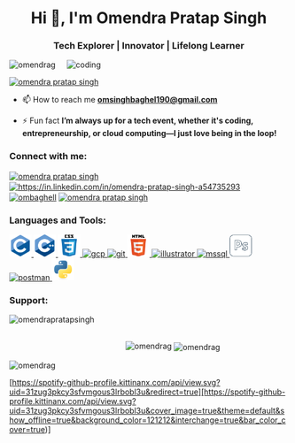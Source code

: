 <h1 align="center">Hi 👋, I'm Omendra Pratap Singh</h1>
<h3 align="center">Tech Explorer | Innovator | Lifelong Learner</h3>
<img align="right" alt ="coding" width="400" src ="https://user-images.githubusercontent.com/55389276/140866485-8fb1c876-9a8f-4d6a-98dc-08c4981eaf70.gif"
<p align="left"> <img src="https://komarev.com/ghpvc/?username=omendrag&label=Profile%20views&color=0e75b6&style=flat" alt="omendrag" /> </p>

<p align="left"> <a href="https://twitter.com/omendra pratap singh" target="blank"><img src="https://img.shields.io/twitter/follow/omendra pratap singh?logo=twitter&style=for-the-badge" alt="omendra pratap singh" /></a> </p>

- 📫 How to reach me **omsinghbaghel190@gmail.com**

- ⚡ Fun fact **I’m always up for a tech event, whether it's coding, entrepreneurship, or cloud computing—I just love being in the loop!**

<h3 align="left">Connect with me:</h3>
<p align="left">
<a href="https://twitter.com/omendra pratap singh" target="blank"><img align="center" src="https://raw.githubusercontent.com/rahuldkjain/github-profile-readme-generator/master/src/images/icons/Social/twitter.svg" alt="omendra pratap singh" height="30" width="40" /></a>
<a href="https://linkedin.com/in/https://in.linkedin.com/in/omendra-pratap-singh-a54735293" target="blank"><img align="center" src="https://raw.githubusercontent.com/rahuldkjain/github-profile-readme-generator/master/src/images/icons/Social/linked-in-alt.svg" alt="https://in.linkedin.com/in/omendra-pratap-singh-a54735293" height="30" width="40" /></a>
<a href="https://instagram.com/ombaghell" target="blank"><img align="center" src="https://raw.githubusercontent.com/rahuldkjain/github-profile-readme-generator/master/src/images/icons/Social/instagram.svg" alt="ombaghell" height="30" width="40" /></a>
<a href="https://auth.geeksforgeeks.org/user/omendra pratap singh" target="blank"><img align="center" src="https://raw.githubusercontent.com/rahuldkjain/github-profile-readme-generator/master/src/images/icons/Social/geeks-for-geeks.svg" alt="omendra pratap singh" height="30" width="40" /></a>
</p>

<h3 align="left">Languages and Tools:</h3>
<p align="left"> <a href="https://www.cprogramming.com/" target="_blank" rel="noreferrer"> <img src="https://raw.githubusercontent.com/devicons/devicon/master/icons/c/c-original.svg" alt="c" width="40" height="40"/> </a> <a href="https://www.w3schools.com/cpp/" target="_blank" rel="noreferrer"> <img src="https://raw.githubusercontent.com/devicons/devicon/master/icons/cplusplus/cplusplus-original.svg" alt="cplusplus" width="40" height="40"/> </a> <a href="https://www.w3schools.com/css/" target="_blank" rel="noreferrer"> <img src="https://raw.githubusercontent.com/devicons/devicon/master/icons/css3/css3-original-wordmark.svg" alt="css3" width="40" height="40"/> </a> <a href="https://cloud.google.com" target="_blank" rel="noreferrer"> <img src="https://www.vectorlogo.zone/logos/google_cloud/google_cloud-icon.svg" alt="gcp" width="40" height="40"/> </a> <a href="https://git-scm.com/" target="_blank" rel="noreferrer"> <img src="https://www.vectorlogo.zone/logos/git-scm/git-scm-icon.svg" alt="git" width="40" height="40"/> </a> <a href="https://www.w3.org/html/" target="_blank" rel="noreferrer"> <img src="https://raw.githubusercontent.com/devicons/devicon/master/icons/html5/html5-original-wordmark.svg" alt="html5" width="40" height="40"/> </a> <a href="https://www.adobe.com/in/products/illustrator.html" target="_blank" rel="noreferrer"> <img src="https://www.vectorlogo.zone/logos/adobe_illustrator/adobe_illustrator-icon.svg" alt="illustrator" width="40" height="40"/> </a> <a href="https://www.microsoft.com/en-us/sql-server" target="_blank" rel="noreferrer"> <img src="https://www.svgrepo.com/show/303229/microsoft-sql-server-logo.svg" alt="mssql" width="40" height="40"/> </a> <a href="https://www.photoshop.com/en" target="_blank" rel="noreferrer"> <img src="https://raw.githubusercontent.com/devicons/devicon/master/icons/photoshop/photoshop-line.svg" alt="photoshop" width="40" height="40"/> </a> <a href="https://postman.com" target="_blank" rel="noreferrer"> <img src="https://www.vectorlogo.zone/logos/getpostman/getpostman-icon.svg" alt="postman" width="40" height="40"/> </a> <a href="https://www.python.org" target="_blank" rel="noreferrer"> <img src="https://raw.githubusercontent.com/devicons/devicon/master/icons/python/python-original.svg" alt="python" width="40" height="40"/> </a> </p>

<h3 align="left">Support:</h3>
<p><a href="https://ko-fi.com/omendrapratapsingh"> <img align="left" src="https://cdn.ko-fi.com/cdn/kofi3.png?v=3" height="50" width="210" alt="omendrapratapsingh" /></a></p><br><br>

<p><img align="left" src="https://github-readme-stats.vercel.app/api/top-langs?username=omendrag&show_icons=true&locale=en&layout=compact" alt="omendrag" /></p>

<p>&nbsp;<img align="center" src="https://github-readme-stats.vercel.app/api?username=omendrag&show_icons=true&locale=en" alt="omendrag" /></p>

<p><img align="center" src="https://github-readme-streak-stats.herokuapp.com/?user=omendrag&" alt="omendrag" /></p
                                                                                                                 
[https://spotify-github-profile.kittinanx.com/api/view.svg?uid=31zug3pkcy3sfvmgous3lrbobl3u&redirect=true][https://spotify-github-profile.kittinanx.com/api/view.svg?uid=31zug3pkcy3sfvmgous3lrbobl3u&cover_image=true&theme=default&show_offline=true&background_color=121212&interchange=true&bar_color_cover=true)]                                                                                                  
